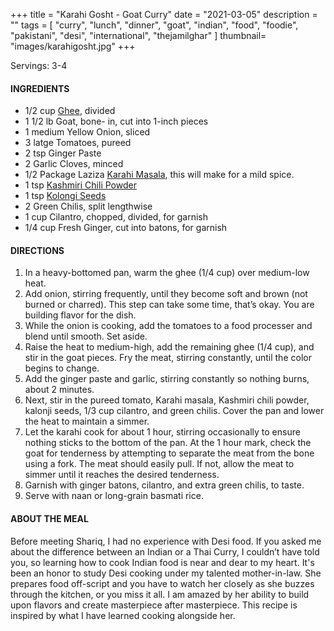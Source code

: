 +++
title = "Karahi Gosht - Goat Curry"
date = "2021-03-05"
description = ""
tags = [
    "curry",
    "lunch",
    "dinner",
    "goat",
    "indian",
    "food",
    "foodie",
    "pakistani",
    "desi",
    "international",
    "thejamilghar"
]
thumbnail= "images/karahigosht.jpg"
+++

Servings: 3-4 <!--more-->

#### INGREDIENTS 
* 1/2 cup [Ghee](https://amzn.to/2ZkJkrW), divided
* 1 1/2 lb Goat, bone- in, cut into 1-inch pieces
* 1 medium Yellow Onion, sliced
* 3 latge Tomatoes, pureed 
* 2 tsp Ginger Paste
* 2 Garlic Cloves, minced
* 1/2 Package Laziza [Karahi Masala](https://amzn.to/2MYzcmx), this will make for a mild spice. 
* 1 tsp [Kashmiri Chili Powder](https://amzn.to/3jP2lMC) 
* 1 tsp [Kolongi Seeds](https://amzn.to/3jMZUuh) 
* 2 Green Chilis, split lengthwise
* 1 cup Cilantro, chopped, divided, for garnish 
* 1/4 cup Fresh Ginger, cut into batons, for garnish

#### DIRECTIONS 

1. In a heavy-bottomed pan, warm the ghee (1/4 cup) over medium-low heat.
2. Add onion, stirring frequently, until they become soft and brown (not burned or charred). This step can take some time, that’s okay. You are building flavor for the dish. 
3. While the onion is cooking, add the tomatoes to a food processer and blend until smooth. Set aside.
4. Raise the heat to medium-high, add the remaining ghee (1/4 cup), and stir in the goat pieces. Fry the meat, stirring constantly, until the color begins to change.
5. Add the ginger paste and garlic, stirring constantly so nothing burns, about 2 minutes.
6. Next, stir in the pureed tomato, Karahi masala, Kashmiri chili powder, kalonji seeds, 1/3 cup cilantro, and green chilis. Cover the pan and lower the heat to maintain a simmer. 
7. Let the karahi cook for about 1 hour, stirring occasionally to ensure nothing sticks to the bottom of the pan. At the 1 hour mark, check the goat for tenderness by attempting to separate the meat from the bone using a fork. The meat should easily pull. If not, allow the meat to simmer until it reaches the desired tenderness.
8. Garnish with ginger batons, cilantro, and extra green chilis, to taste.
9. Serve with naan or long-grain basmati rice.

#### ABOUT THE MEAL

Before meeting Shariq, I had no experience with Desi food. If you asked me about the difference between an Indian or a Thai Curry, I couldn’t have told you, so learning how to cook Indian food is near and dear to my heart. It's been an honor to study Desi cooking under my talented mother-in-law. She prepares food off-script and you have to watch her closely as she buzzes through the kitchen, or you miss it all. I am amazed by her ability to build upon flavors and create masterpiece after masterpiece. This recipe is inspired by what I have learned cooking alongside her.
